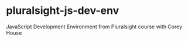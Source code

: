 # pluralsight-js-dev-env
JavaScript Development Environment from Pluralsight course with Corey House
